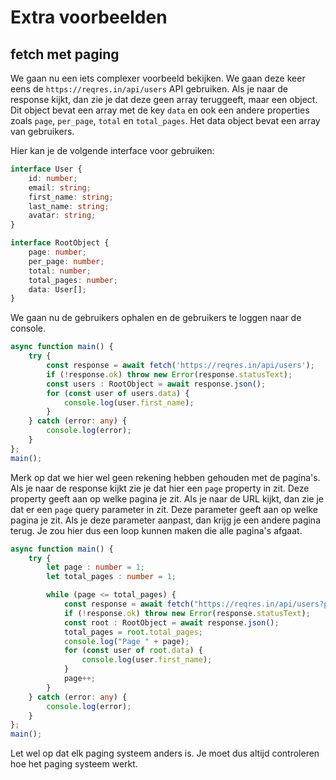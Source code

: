 # Extra voorbeelden

## fetch met paging

We gaan nu een iets complexer voorbeeld bekijken. We gaan deze keer eens de `https://reqres.in/api/users` API gebruiken. Als je naar de response kijkt, dan zie je dat deze geen array teruggeeft, maar een object. Dit object bevat een array met de key `data` en ook een andere properties zoals `page`, `per_page`, `total` en `total_pages`. Het data object bevat een array van gebruikers. 

Hier kan je de volgende interface voor gebruiken:

```typescript
interface User {
    id: number;
    email: string;
    first_name: string;
    last_name: string;
    avatar: string;
}

interface RootObject {
    page: number;
    per_page: number;
    total: number;
    total_pages: number;
    data: User[];
}
```

We gaan nu de gebruikers ophalen en de gebruikers te loggen naar de console. 

```typescript
async function main() {
    try {
        const response = await fetch('https://reqres.in/api/users');
        if (!response.ok) throw new Error(response.statusText);
        const users : RootObject = await response.json();
        for (const user of users.data) {
            console.log(user.first_name);
        }
    } catch (error: any) {
        console.log(error);
    }
};
main();
```

Merk op dat we hier wel geen rekening hebben gehouden met de pagina's. Als je naar de response kijkt zie je dat hier een `page` property in zit. Deze property geeft aan op welke pagina je zit. Als je naar de URL kijkt, dan zie je dat er een `page` query parameter in zit. Deze parameter geeft aan op welke pagina je zit. Als je deze parameter aanpast, dan krijg je een andere pagina terug. Je zou hier dus een loop kunnen maken die alle pagina's afgaat. 

```typescript
async function main() {
    try {
        let page : number = 1;
        let total_pages : number = 1;

        while (page <= total_pages) {
            const response = await fetch("https://reqres.in/api/users?page=" + page);
            if (!response.ok) throw new Error(response.statusText);
            const root : RootObject = await response.json();
            total_pages = root.total_pages;
            console.log("Page " + page);
            for (const user of root.data) {
                console.log(user.first_name);
            }
            page++;
        }
    } catch (error: any) {
        console.log(error);
    }
};
main();
```

Let wel op dat elk paging systeem anders is. Je moet dus altijd controleren hoe het paging systeem werkt.